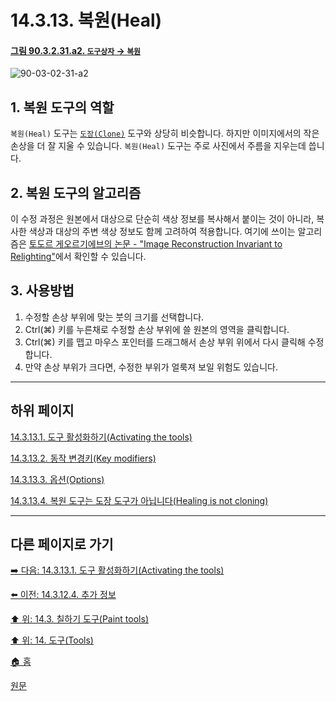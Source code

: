 # 14.3.13. 복원(Heal)

<a id="90-03-02-31-a2"></a>

#### [그림 90.3.2.31.a2. `도구상자` → `복원`](./90-03-02-31-healing.md#90-03-02-31-a2)
![90-03-02-31-a2](https://github.com/wonder13662/gimp/assets/15767104/b9fafcea-e1e4-4534-b7e6-cd7eeb0617b0)

## 1. 복원 도구의 역할
`복원(Heal)` 도구는 [`도장(Clone)`](./14-03-12-00-clone.md) 도구와 상당히 비슷합니다. 하지만 이미지에서의 작은 손상을 더 잘 지울 수 있습니다. `복원(Heal)` 도구는 주로 사진에서 주름을 지우는데 씁니다.

## 2. 복원 도구의 알고리즘
이 수정 과정은 원본에서 대상으로 단순히 색상 정보를 복사해서 붙이는 것이 아니라, 복사한 색상과 대상의 주변 색상 정보도 함께 고려하여 적용합니다. 여기에 쓰이는 알고리즘은 [토도르 게오르기에브의 논문 - "Image Reconstruction Invariant to Relighting"](http://www.tgeorgiev.net/Invariant.pdf)에서 확인할 수 있습니다.

## 3. 사용방법
1. 수정할 손상 부위에 맞는 붓의 크기를 선택합니다.
2. Ctrl(⌘) 키를 누른채로 수정할 손상 부위에 쓸 원본의 영역을 클릭합니다.
3. Ctrl(⌘) 키를 뗍고 마우스 포인터를 드래그해서 손상 부위 위에서 다시 클릭해 수정합니다.
4. 만약 손상 부위가 크다면, 수정한 부위가 얼룩져 보일 위험도 있습니다.

***

## 하위 페이지

[14.3.13.1. 도구 활성화하기(Activating the tools)](./14-03-13-01-activating_the_tool.md)

[14.3.13.2. 동작 변경키(Key modifiers)](./14-03-13-02-key_modifiers.md)

[14.3.13.3. 옵션(Options)](./14-03-13-03-options.md)

[14.3.13.4. 복원 도구는 도장 도구가 아닙니다(Healing is not cloning)](./14-03-13-04-healing_is_not_cloning.md)

***

## 다른 페이지로 가기

[➡️ 다음: 14.3.13.1. 도구 활성화하기(Activating the tools)](./14-03-13-01-activating_the_tool.md)

[⬅️ 이전: 14.3.12.4. 추가 정보](./14-03-12-04-more_information.md)

[⬆️ 위: 14.3. 칠하기 도구(Paint tools)](./14-03-00-paint_tools.md)

[⬆️ 위: 14. 도구(Tools)](./14-00-tools.md)

[🏠 홈](./00-home.md)

[원문](https://docs.gimp.org/2.10/ko/gimp-tool-heal.html)